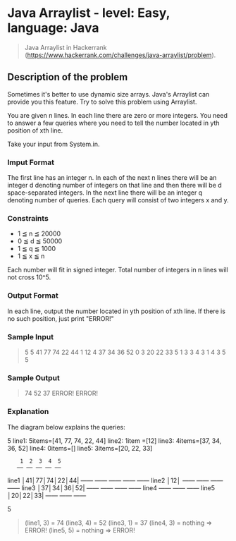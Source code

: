 # Java Arraylist - level: Easy, language: Java
> Java Arraylist in Hackerrank (https://www.hackerrank.com/challenges/java-arraylist/problem).


## Description of the problem
Sometimes it's better to use dynamic size arrays.
Java's Arraylist can provide you this feature.
Try to solve this problem using Arraylist.

You are given n lines.
In each line there are zero or more integers.
You need to answer a few queries where you need to tell the number located in yth position of xth line.

Take your input from System.in.

### Imput Format
The first line has an integer n.
In each of the next n lines there will be an integer d denoting number of integers on that line and then there will be d space-separated integers.
In the next line there will be an integer q denoting number of queries.
Each query will consist of two integers x and y.

### Constraints
* 1 ≦ n ≦ 20000
* 0 ≦ d ≦ 50000
* 1 ≦ q ≦ 1000
* 1 ≦ x ≦ n

Each number will fit in signed integer.
Total number of integers in n lines will not cross 10^5.

### Output Format
In each line, output the number located in yth position of xth line.
If there is no such position, just print "ERROR!"

### Sample Input
> 5
> 5 41 77 74 22 44
> 1 12
> 4 37 34 36 52
> 0
> 3 20 22 33
> 5
> 1 3
> 3 4
> 3 1
> 4 3
> 5 5

### Sample Output
> 74
> 52
> 37
> ERROR!
> ERROR!

### Explanation
The diagram below explains the queries:

5
line1: 5items=[41, 77, 74, 22, 44]
line2: 1item =[12]
line3: 4items=[37, 34, 36, 52]
line4: 0items=[]
line5: 3items=[20, 22, 33]

        1  2  3  4  5
       ―― ―― ―― ―― ――
line1 │41│77│74│22│44|
       ―― ―― ―― ―― ――
line2 │12│
       ―― ―― ―― ――
line3 │37│34│36│52|
       ―― ―― ―― ――
line4 
       ―― ―― ――
line5 │20│22│33|
       ―― ―― ――

5
> (line1, 3) = 74
> (line3, 4) = 52
> (line3, 1) = 37
> (line4, 3) = nothing ⇒ ERROR!
> (line5, 5) = nothing ⇒ ERROR!